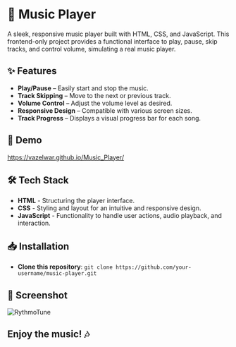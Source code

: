 # 🎵 Music Player #
A sleek, responsive music player built with HTML, CSS, and JavaScript. This frontend-only project provides a functional interface to play, pause, skip tracks, and control volume, simulating a real music player.

## ✨ Features ##
- **Play/Pause** – Easily start and stop the music.
- **Track Skipping** – Move to the next or previous track.
- **Volume Control** – Adjust the volume level as desired.
- **Responsive Design** – Compatible with various screen sizes.
- **Track Progress** – Displays a visual progress bar for each song.

## 🚀 Demo ##
https://vazelwar.github.io/Music_Player/

## 🛠 Tech Stack ##
- **HTML** - Structuring the player interface.
- **CSS** - Styling and layout for an intuitive and responsive design.
- **JavaScript** - Functionality to handle user actions, audio playback, and interaction.

## 📥 Installation ##
- **Clone this repository**:
  ``` git clone https://github.com/your-username/music-player.git ```

## 📸 Screenshot ##
![RythmoTune](https://github.com/user-attachments/assets/043336b8-9544-4495-b184-ff630e80759e)

## Enjoy the music! 🎶 
